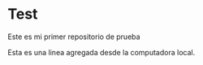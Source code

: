 # Test
Este es mi primer repositorio de prueba 

Esta es una linea agregada desde la computadora local.